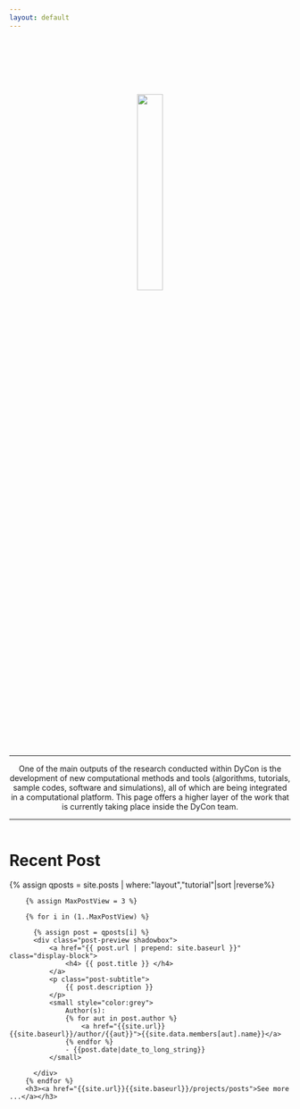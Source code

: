 ```yaml
---
layout: default
---
```


<header class="intro-header">
  <div class="container">
    <div class="col-md-10 col-md-offset-1">
      <div class="site-heading">
        <img style="padding-top: 100px;" src="{{site.url}}/{{site.baseurl}}/assets/logo_DyCon.png" width="30%" alt="" srcset="">
        <hr class="small">
        <span class="subheading">One of the main outputs of the research conducted within DyCon is the development of new computational methods and tools (algorithms, tutorials, sample codes, software and simulations), all of which are being integrated in a computational platform. This page offers a higher layer of the work that is currently taking place inside the DyCon team.
        </span>
        <hr>
      </div>
    </div>
  </div>
</header>


<div class="container">
    <div class="col-md-10 col-md-offset-1">
        <h1>Recent Post</h1>    
        {% assign qposts = site.posts | where:"layout","tutorial"|sort |reverse%}

        {% assign MaxPostView = 3 %}

        {% for i in (1..MaxPostView) %}

          {% assign post = qposts[i] %}
          <div class="post-preview shadowbox">
              <a href="{{ post.url | prepend: site.baseurl }}" class="display-block">
                  <h4> {{ post.title }} </h4>
              </a>
              <p class="post-subtitle">
                  {{ post.description }}
              </p>
              <small style="color:grey">
                  Author(s):
                  {% for aut in post.author %}
                      <a href="{{site.url}}{{site.baseurl}}/author/{{aut}}">{{site.data.members[aut].name}}</a>
                  {% endfor %}
                  - {{post.date|date_to_long_string}}
              </small>

          </div>
        {% endfor %}
        <h3><a href="{{site.url}}{{site.baseurl}}/projects/posts">See more ...</a></h3>
  </div>
</div>
